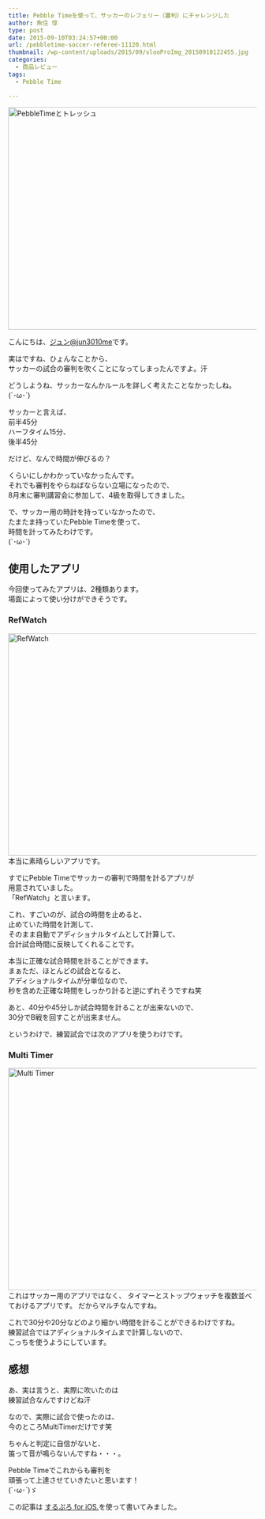 ```yaml
---
title: Pebble Timeを使って、サッカーのレフェリー（審判）にチャレンジした
author: 魚住 惇
type: post
date: 2015-09-10T03:24:57+00:00
url: /pebbletime-soccer-referee-11120.html
thumbnail: /wp-content/uploads/2015/09/slooProImg_20150910122455.jpg
categories:
  - 商品レビュー
tags:
  - Pebble Time

---
```

<img decoding="async" loading="lazy" alt="PebbleTimeとトレッシュ" src="/wp-content/uploads/2015/09/slooProImg_20150910122452.jpg" width="600" height="450" class="slooProImg" />  
<!--more-->

こんにちは、[ジュン@jun3010me][1]です。

実はですね、ひょんなことから、  
サッカーの試合の審判を吹くことになってしまったんですよ。汗

どうしようね、サッカーなんかルールを詳しく考えたことなかったしね。  
(´･ω･\`)

サッカーと言えば、  
前半45分  
ハーフタイム15分、  
後半45分

だけど、なんで時間が伸びるの？

くらいにしかわかっていなかったんです。  
それでも審判をやらねばならない立場になったので、  
8月末に審判講習会に参加して、4級を取得してきました。

で、サッカー用の時計を持っていなかったので、  
<span class="futoaka">たまたま持っていたPebble Time</span>を使って、  
時間を計ってみたわけです。  
(\`･ω･´)

## 使用したアプリ

今回使ってみたアプリは、2種類あります。  
場面によって使い分けができそうです。

### RefWatch

<img decoding="async" loading="lazy" alt="RefWatch" src="/wp-content/uploads/2015/09/slooProImg_20150910122449.jpg" width="600" height="450" class="slooProImg" />  
本当に素晴らしいアプリです。

すでにPebble Timeでサッカーの審判で時間を計るアプリが  
用意されていました。  
「RefWatch」と言います。

これ、すごいのが、試合の時間を止めると、  
止めていた時間を計測して、  
そのまま自動でアディショナルタイムとして計算して、  
合計試合時間に反映してくれることです。

本当に正確な試合時間を計ることができます。  
まぁただ、ほとんどの試合となると、  
アディショナルタイムが分単位なので、  
秒を含めた正確な時間をしっかり計ると逆にずれそうですね笑

あと、40分や45分しか試合時間を計ることが出来ないので、  
30分でB戦を回すことが出来ません。

というわけで、練習試合では次のアプリを使うわけです。

### Multi Timer

<img decoding="async" loading="lazy" alt="Multi Timer" src="/wp-content/uploads/2015/09/slooProImg_20150910122445.jpg" width="600" height="450" class="slooProImg" />  
これはサッカー用のアプリではなく、  
タイマーとストップウォッチを複数並べておけるアプリです。  
だからマルチなんですね。

これで30分や20分などのより細かい時間を計ることができるわけですね。  
練習試合ではアディショナルタイムまで計算しないので、  
こっちを使うようにしています。

## 感想

あ、実は言うと、実際に吹いたのは  
練習試合なんですけどね汗

なので、実際に試合で使ったのは、  
今のところMultiTimerだけです笑

ちゃんと判定に自信がないと、  
笛って音が鳴らないんですね・・・。

Pebble Timeでこれからも審判を  
頑張って上達させていきたいと思います！  
(\`･ω･´)ゞ

この記事は <a href="https://itunes.apple.com/jp/app/surupuro-for-ios-buroguedita/id436676299?mt=8&#038;uo=4&#038;at=11l7gE" target="_blank">するぷろ for iOS.</a>を使って書いてみました。

 [1]: https://twitter.com/jun3010me